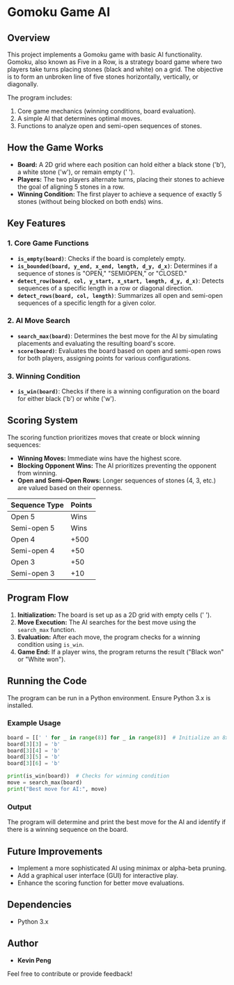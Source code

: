 # Gomoku Game AI

## Overview

This project implements a Gomoku game with basic AI functionality. Gomoku, also known as Five in a Row, is a strategy board game where two players take turns placing stones (black and white) on a grid. The objective is to form an unbroken line of five stones horizontally, vertically, or diagonally.

The program includes:

1. Core game mechanics (winning conditions, board evaluation).
2. A simple AI that determines optimal moves.
3. Functions to analyze open and semi-open sequences of stones.

## How the Game Works

- **Board:** A 2D grid where each position can hold either a black stone ('b'), a white stone ('w'), or remain empty (' ').
- **Players:** The two players alternate turns, placing their stones to achieve the goal of aligning 5 stones in a row.
- **Winning Condition:** The first player to achieve a sequence of exactly 5 stones (without being blocked on both ends) wins.

## Key Features

### 1. Core Game Functions

- **`is_empty(board)`**: Checks if the board is completely empty.
- **`is_bounded(board, y_end, x_end, length, d_y, d_x)`**: Determines if a sequence of stones is "OPEN," "SEMIOPEN," or "CLOSED."
- **`detect_row(board, col, y_start, x_start, length, d_y, d_x)`**: Detects sequences of a specific length in a row or diagonal direction.
- **`detect_rows(board, col, length)`**: Summarizes all open and semi-open sequences of a specific length for a given color.

### 2. AI Move Search

- **`search_max(board)`**: Determines the best move for the AI by simulating placements and evaluating the resulting board's score.
- **`score(board)`**: Evaluates the board based on open and semi-open rows for both players, assigning points for various configurations.

### 3. Winning Condition

- **`is_win(board)`**: Checks if there is a winning configuration on the board for either black ('b') or white ('w').

## Scoring System

The scoring function prioritizes moves that create or block winning sequences:

- **Winning Moves:** Immediate wins have the highest score.
- **Blocking Opponent Wins:** The AI prioritizes preventing the opponent from winning.
- **Open and Semi-Open Rows:** Longer sequences of stones (4, 3, etc.) are valued based on their openness.

| Sequence Type | Points |
| ------------- | ------ |
| Open 5        | Wins   |
| Semi-open 5   | Wins   |
| Open 4        | +500   |
| Semi-open 4   | +50    |
| Open 3        | +50    |
| Semi-open 3   | +10    |

## Program Flow

1. **Initialization:** The board is set up as a 2D grid with empty cells (' ').
2. **Move Execution:** The AI searches for the best move using the `search_max` function.
3. **Evaluation:** After each move, the program checks for a winning condition using `is_win`.
4. **Game End:** If a player wins, the program returns the result ("Black won" or "White won").

## Running the Code

The program can be run in a Python environment. Ensure Python 3.x is installed.

### Example Usage

```python
board = [[' ' for _ in range(8)] for _ in range(8)]  # Initialize an 8x8 board
board[3][3] = 'b'
board[3][4] = 'b'
board[3][5] = 'b'
board[3][6] = 'b'

print(is_win(board))  # Checks for winning condition
move = search_max(board)
print("Best move for AI:", move)
```

### Output

The program will determine and print the best move for the AI and identify if there is a winning sequence on the board.

## Future Improvements

- Implement a more sophisticated AI using minimax or alpha-beta pruning.
- Add a graphical user interface (GUI) for interactive play.
- Enhance the scoring function for better move evaluations.

## Dependencies

- Python 3.x

## Author

- **Kevin Peng**

Feel free to contribute or provide feedback!
